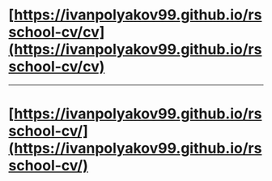 # [https://ivanpolyakov99.github.io/rsschool-cv/cv](https://ivanpolyakov99.github.io/rsschool-cv/cv)

---
# [https://ivanpolyakov99.github.io/rsschool-cv/](https://ivanpolyakov99.github.io/rsschool-cv/)